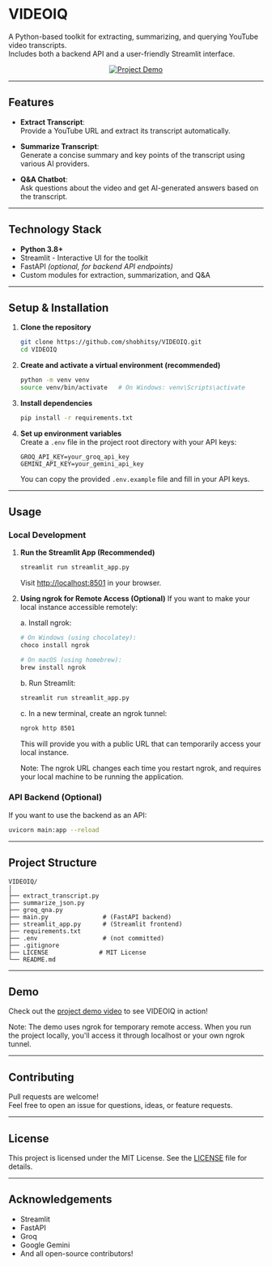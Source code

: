 # VIDEOIQ

A Python-based toolkit for extracting, summarizing, and querying YouTube video transcripts.  
Includes both a backend API and a user-friendly Streamlit interface.

<p align="center">
  <a href="https://www.youtube.com/watch?v=b2CpCJYBX1I">
    <img src="https://img.youtube.com/vi/b2CpCJYBX1I/0.jpg" alt="Project Demo">
  </a>
</p>

---

## Features

- **Extract Transcript**:  
  Provide a YouTube URL and extract its transcript automatically.

- **Summarize Transcript**:  
  Generate a concise summary and key points of the transcript using various AI providers.

- **Q&A Chatbot**:  
  Ask questions about the video and get AI-generated answers based on the transcript.

---

## Technology Stack

- **Python 3.8+**
- Streamlit - Interactive UI for the toolkit
- FastAPI *(optional, for backend API endpoints)*
- Custom modules for extraction, summarization, and Q&A

---

## Setup & Installation

1. **Clone the repository**
    ```bash
    git clone https://github.com/shobhitsy/VIDEOIQ.git
    cd VIDEOIQ
    ```

2. **Create and activate a virtual environment (recommended)**
    ```bash
    python -m venv venv
    source venv/bin/activate   # On Windows: venv\Scripts\activate
    ```

3. **Install dependencies**
    ```bash
    pip install -r requirements.txt
    ```

4. **Set up environment variables**  
   Create a `.env` file in the project root directory with your API keys:
    ```
    GROQ_API_KEY=your_groq_api_key
    GEMINI_API_KEY=your_gemini_api_key
    ```
   You can copy the provided `.env.example` file and fill in your API keys.

---

## Usage

### Local Development

1. **Run the Streamlit App (Recommended)**
   ```bash
   streamlit run streamlit_app.py
   ```
   Visit [http://localhost:8501](http://localhost:8501) in your browser.

2. **Using ngrok for Remote Access (Optional)**
   If you want to make your local instance accessible remotely:
   
   a. Install ngrok:
   ```bash
   # On Windows (using chocolatey):
   choco install ngrok
   
   # On macOS (using homebrew):
   brew install ngrok
   ```
   
   b. Run Streamlit:
   ```bash
   streamlit run streamlit_app.py
   ```
   
   c. In a new terminal, create an ngrok tunnel:
   ```bash
   ngrok http 8501
   ```
   
   This will provide you with a public URL that can temporarily access your local instance.
   
   Note: The ngrok URL changes each time you restart ngrok, and requires your local machine to be running the application.

### API Backend (Optional)

If you want to use the backend as an API:
```bash
uvicorn main:app --reload
```

---

## Project Structure

```
VIDEOIQ/
│
├── extract_transcript.py
├── summarize_json.py
├── groq_qna.py
├── main.py               # (FastAPI backend)
├── streamlit_app.py      # (Streamlit frontend)
├── requirements.txt
├── .env                  # (not committed)
├── .gitignore
├── LICENSE              # MIT License
└── README.md
```

---

## Demo

Check out the [project demo video](https://www.youtube.com/watch?v=b2CpCJYBX1I) to see VIDEOIQ in action!

Note: The demo uses ngrok for temporary remote access. When you run the project locally, you'll access it through localhost or your own ngrok tunnel.

---

## Contributing

Pull requests are welcome!  
Feel free to open an issue for questions, ideas, or feature requests.

---

## License

This project is licensed under the MIT License. See the [LICENSE](LICENSE) file for details.

---

## Acknowledgements

- Streamlit
- FastAPI
- Groq
- Google Gemini
- And all open-source contributors!
